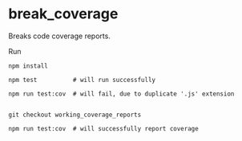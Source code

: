 # break_coverage

Breaks code coverage reports.

Run

```
npm install

npm test          # will run successfully

npm run test:cov  # will fail, due to duplicate '.js' extension


git checkout working_coverage_reports

npm run test:cov  # will successfully report coverage
```
